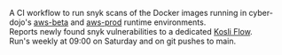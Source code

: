 A CI workflow to run snyk scans of the Docker images running in cyber-dojo's 
[aws-beta](https://app.kosli.com/cyber-dojo/environments/aws-beta/events/) and
[aws-prod](https://app.kosli.com/cyber-dojo/environments/aws-prod/events/) runtime environments.  
Reports newly found snyk vulnerabilities to a dedicated [Kosli Flow](https://app.kosli.com/cyber-dojo/flows/).  
Run's weekly at 09:00 on Saturday and on git pushes to main.


